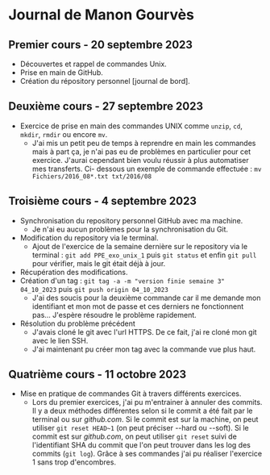 # Journal de Manon Gourvès

## Premier cours - 20 septembre 2023

* Découvertes et rappel de commandes Unix.
* Prise en main de GitHub.
* Création du répository personnel [journal de bord].


## Deuxième cours - 27 septembre 2023

* Exercice de prise en main des commandes UNIX comme `unzip`, `cd`, `mkdir`, `rmdir` ou encore `mv`.
  - J'ai mis un petit peu de temps à reprendre en main les commandes mais à part ça, je n'ai pas eu de problèmes        en particulier pour cet exercice. J'aurai cependant bien voulu réussir à plus automatiser mes transferts. Ci-         dessous un exemple de commande effectuée : `mv Fichiers/2016_08*.txt txt/2016/08`

    
## Troisième cours - 4 septembre 2023

* Synchronisation du repository personnel GitHub avec ma machine.
  - Je n'ai eu aucun problèmes pour la synchronisation du Git.
* Modification du repository via le terminal.
  - Ajout de l'exercice de la semaine dernière sur le repository via le terminal : `git add PPE_exo_unix_1` puis `git status` et enfin `git pull` pour vérifier, mais le git était déjà à jour.
* Récupération des modifications.
* Création d'un tag : `git tag -a -m "version finie semaine 3" 04_10_2023` puis `git push origin 04_10_2023`
  - J'ai des soucis pour la deuxième commande car il me demande mon identifiant et mon mot de passe et ces derniers ne fonctionnent pas... J'espère résoudre le problème rapidement.
* Résolution du problème précédent
  - J'avais cloné le git avec l'url HTTPS. De ce fait, j'ai re cloné mon git avec le lien SSH.
  - J'ai maintenant pu créer mon tag avec la commande vue plus haut.
 

## Quatrième cours - 11 octobre 2023

* Mise en pratique de commandes Git à travers différents exercices.
  - Lors du premier exercices, j'ai pu m'entrainer à annuler des commits. Il y a deux méthodes différentes selon si le commit a été fait par le terminal ou sur _github.com_. Si le commit est sur la machine, on peut utiliser `git reset HEAD~1` (on peut préciser --hard ou --soft). Si le commit est sur _github.com_, on peut utiliser `git reset` suivi de l'identifiant SHA du commit que l'on peut trouver dans les log des commits (`git log`). Grâce à ses commandes j'ai pu réaliser l'exercice 1 sans trop d'encombres.
